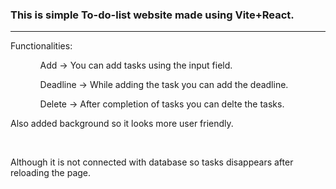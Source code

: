 <h3>This is simple To-do-list website made using Vite+React.</h3><hr>
<p>Functionalities:</p>
<ul>
  <ul>Add -> You can add tasks using the input field.</ul>
  <ul>Deadline -> While adding the task you can add the deadline.</ul>
  <ul>Delete -> After completion of tasks you can delte the tasks.</ul>
</ul>
<p>Also added background so it looks more user friendly.</p>
<br>
<p>Although it is not connected with database so tasks disappears after reloading the page.</p>
